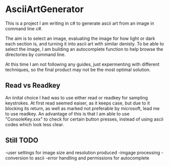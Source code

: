 # AsciiArtGenerator

This is a project I am writing in c# to generate ascii art from an image in command line c#.

The aim is to select an image, evaluating the image for how light or dark each section is, and turning it into ascii art with similar denisty. To be able to select the image, I am building an autocomplete function to help browse the directories by command line. 

At this time I am not following any guides, just expermenting with different techniques, so the final product may not be the most optimal solution. 

## Read vs Readkey
An iinital choice I had was to use either read or readkey for sampling keystrokes. At first read seemed eaiser, as it keeps case, but due to it blocking its return, as well as marked not preferable by microsoft, lead me to use readkey. An advantage of this is that I am able to use "ConsoleKey.xxx" to check for certain button presses, instead of using ascii codes which look less clear.

## Still TODO
-user settings for image size and resolution produced
-imgage processing
-conversion to ascii
-error handling and permissions for autocomplete
